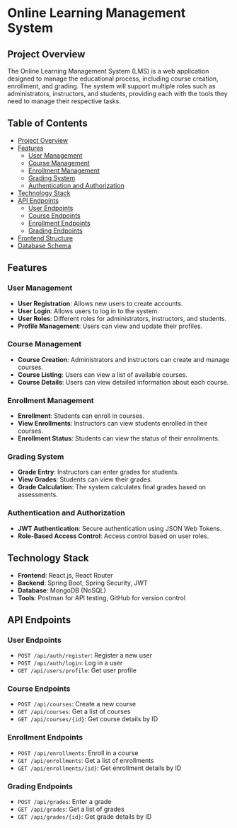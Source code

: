 # Online Learning Management System

## Project Overview

The Online Learning Management System (LMS) is a web application designed to manage the educational process, including course creation, enrollment, and grading. The system will support multiple roles such as administrators, instructors, and students, providing each with the tools they need to manage their respective tasks.

## Table of Contents

- [Project Overview](#project-overview)
- [Features](#features)
  - [User Management](#user-management)
  - [Course Management](#course-management)
  - [Enrollment Management](#enrollment-management)
  - [Grading System](#grading-system)
  - [Authentication and Authorization](#authentication-and-authorization)
- [Technology Stack](#technology-stack)
- [API Endpoints](#api-endpoints)
  - [User Endpoints](#user-endpoints)
  - [Course Endpoints](#course-endpoints)
  - [Enrollment Endpoints](#enrollment-endpoints)
  - [Grading Endpoints](#grading-endpoints)
- [Frontend Structure](#frontend-structure)
- [Database Schema](#database-schema)

## Features

### User Management

- **User Registration**: Allows new users to create accounts.
- **User Login**: Allows users to log in to the system.
- **User Roles**: Different roles for administrators, instructors, and students.
- **Profile Management**: Users can view and update their profiles.

### Course Management

- **Course Creation**: Administrators and instructors can create and manage courses.
- **Course Listing**: Users can view a list of available courses.
- **Course Details**: Users can view detailed information about each course.

### Enrollment Management

- **Enrollment**: Students can enroll in courses.
- **View Enrollments**: Instructors can view students enrolled in their courses.
- **Enrollment Status**: Students can view the status of their enrollments.

### Grading System

- **Grade Entry**: Instructors can enter grades for students.
- **View Grades**: Students can view their grades.
- **Grade Calculation**: The system calculates final grades based on assessments.

### Authentication and Authorization

- **JWT Authentication**: Secure authentication using JSON Web Tokens.
- **Role-Based Access Control**: Access control based on user roles.

## Technology Stack

- **Frontend**: React.js, React Router
- **Backend**: Spring Boot, Spring Security, JWT
- **Database**: MongoDB (NoSQL)
- **Tools**: Postman for API testing, GitHub for version control

## API Endpoints

### User Endpoints

- `POST /api/auth/register`: Register a new user
- `POST /api/auth/login`: Log in a user
- `GET /api/users/profile`: Get user profile

### Course Endpoints

- `POST /api/courses`: Create a new course
- `GET /api/courses`: Get a list of courses
- `GET /api/courses/{id}`: Get course details by ID

### Enrollment Endpoints

- `POST /api/enrollments`: Enroll in a course
- `GET /api/enrollments`: Get a list of enrollments
- `GET /api/enrollments/{id}`: Get enrollment details by ID

### Grading Endpoints

- `POST /api/grades`: Enter a grade
- `GET /api/grades`: Get a list of grades
- `GET /api/grades/{id}`: Get grade details by ID



